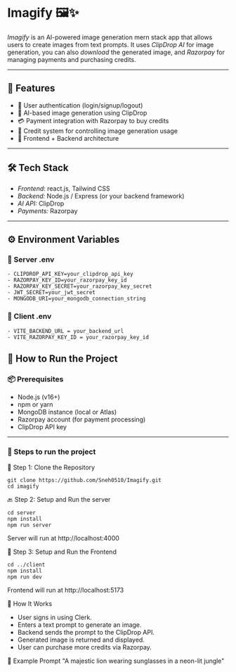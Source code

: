 # Imagify 🖼✨

*Imagify* is an AI-powered image generation mern stack app that allows users to create images from text prompts. It uses *ClipDrop AI* for image generation, you can also *download* the generated image, and *Razorpay* for managing payments and purchasing credits.

---

## 🌟 Features

- 🔐 User authentication (login/signup/logout)
- 🎨 AI-based image generation using ClipDrop
- 💳 Payment integration with Razorpay to buy credits
- 💼 Credit system for controlling image generation usage
- 🔧 Frontend + Backend architecture

---

## 🛠 Tech Stack

- *Frontend:* react.js, Tailwind CSS
- *Backend:* Node.js / Express (or your backend framework)
- *AI API:* ClipDrop
- *Payments:* Razorpay

---

## ⚙ Environment Variables

### 🔑 Server .env

```env
- CLIPDROP_API_KEY=your_clipdrop_api_key
- RAZORPAY_KEY_ID=your_razorpay_key_id
- RAZORPAY_KEY_SECRET=your_razorpay_key_secret
- JWT_SECRET=your_jwt_secret
- MONGODB_URI=your_mongodb_connection_string
```

### 🔑 Client .env

```env
- VITE_BACKEND_URL = your_backend_url
- VITE_RAZORPAY_KEY_ID = your_razorpay_key_id
```


## 🚀 How to Run the Project

### 📦 Prerequisites

- Node.js (v16+)
- npm or yarn
- MongoDB instance (local or Atlas)
- Razorpay account (for payment processing)
- ClipDrop API key

---

### 🔧 Steps to run the project


🔧 Step 1: Clone the Repository
```
git clone https://github.com/Sneh0510/Imagify.git
cd imagify
```

🔙 Step 2: Setup and Run the server
```
cd server
npm install
npm run server
```
Server will run at http://localhost:4000

🎨 Step 3: Setup and Run the Frontend
```
cd ../client
npm install
npm run dev
```
Frontend will run at http://localhost:5173

💬 How It Works
- User signs in using Clerk.
- Enters a text prompt to generate an image.
- Backend sends the prompt to the ClipDrop API.
- Generated image is returned and displayed.
- User can purchase more credits via Razorpay.

📸 Example Prompt
"A majestic lion wearing sunglasses in a neon-lit jungle"
